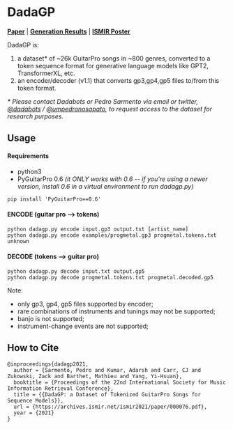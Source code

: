 # DadaGP

[**Paper**](https://archives.ismir.net/ismir2021/paper/000076.pdf) | [**Generation Results**](https://drive.google.com/drive/folders/1USNH8olG9uy6vodslM3iXInBT725zult?usp=sharing) | [**ISMIR Poster**](https://s3.eu-west-1.amazonaws.com/production-main-contentbucket52d4b12c-1x4mwd6yn8qjn/8ed232c2-bcce-46aa-a735-d24b865644ef.pdf) 

DadaGP is:

1. a dataset* of ~26k GuitarPro songs in ~800 genres, converted to a token sequence format for generative language models like GPT2, TransformerXL, etc.
2. an encoder/decoder (v1.1) that converts gp3,gp4,gp5 files to/from this token format.

*\* Please contact Dadabots or Pedro Sarmento via email or twitter, [@dadabots](http://twitter.com/dadabots) / [@umpedronosapato](https://twitter.com/umpedronosapato), to request access to the dataset for research purposes.*

## Usage

#### Requirements

* python3
* PyGuitarPro 0.6 *(it ONLY works with 0.6 -- if you're using a newer version, install 0.6 in a virtual environment to run dadagp.py)*
```
pip install 'PyGuitarPro==0.6'
```

#### ENCODE (guitar pro --> tokens)
```
python dadagp.py encode input.gp3 output.txt [artist_name]
python dadagp.py encode examples/progmetal.gp3 progmetal.tokens.txt unknown
```

#### DECODE (tokens --> guitar pro)
```
python dadagp.py decode input.txt output.gp5
python dadagp.py decode progmetal.tokens.txt progmetal.decoded.gp5
```

Note:
* only gp3, gp4, gp5 files supported by encoder;
* rare combinations of instruments and tunings may not be supported;
* banjo is not supported;
* instrument-change events are not supported;

## How to Cite
```
@inproceedings{dadagp2021,
  author = {Sarmento, Pedro and Kumar, Adarsh and Carr, CJ and Zukowski, Zack and Barthet, Mathieu and Yang, Yi-Hsuan},
  booktitle = {Proceedings of the 22nd International Society for Music Information Retrieval Conference},
  title = {{DadaGP: a Dataset of Tokenized GuitarPro Songs for Sequence Models}},
  url = {https://archives.ismir.net/ismir2021/paper/000076.pdf},
  year = {2021}
}

